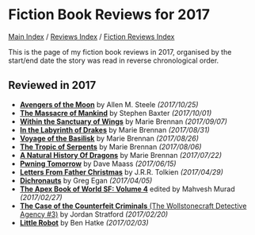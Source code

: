 # Fiction Book Reviews for 2017

[Main Index](../../../README.md) / [Reviews Index](../../README.md) / [Fiction Reviews Index](../README.md)

This is the page of my fiction book reviews in 2017, organised by the start/end date the story was read in reverse chronological order.

## Reviewed in 2017

- [**Avengers of the Moon**](20171025-AvengersMoon.md) by Allen M. Steele *(2017/10/25)*
- [**The Massacre of Mankind**](20171001-MassacreMankind.md) by Stephen Baxter *(2017/10/01)*
- [**Within the Sanctuary of Wings**](20170907-WithinSantuaryWings.md) by Marie Brennan *(2017/09/07)*
- [**In the Labyrinth of Drakes**](20170831-LabyrinthDrakes.md) by Marie Brennan *(2017/08/31)*
- [**Voyage of the Basilisk**](20170826-VoyageBasilisk.md) by Marie Brennan *(2017/08/26)*
- [**The Tropic of Serpents**](20170806-TropicSerpents.md) by Marie Brennan *(2017/08/06)*
- [**A Natural History Of Dragons**](20170722-NaturalHistoryDragons.md) by Marie Brennan *(2017/07/22)*
- [**Pwning Tomorrow**](20170615-PwningTomorrow.md) by Dave Maass *(2017/06/15)*
- [**Letters From Father Christmas**](20170429-LettersFatherChristmas.md) by J.R.R. Tolkien *(2017/04/29)*
- [**Dichronauts**](20170405-Dichronauts.md) by Greg Egan *(2017/04/05)*
- [**The Apex Book of World SF: Volume 4**](20170227-ApexBookWorldSF4.md) edited by Mahvesh Murad *(2017/02/27)*
- [**The Case of the Counterfeit Criminals** (The Wollstonecraft Detective Agency #3)](20170220-CaseCounterfeitCriminals.md) by Jordan Stratford *(2017/02/20)*
- [**Little Robot**](20170203-LittleRobot.md) by Ben Hatke *(2017/02/03)*
